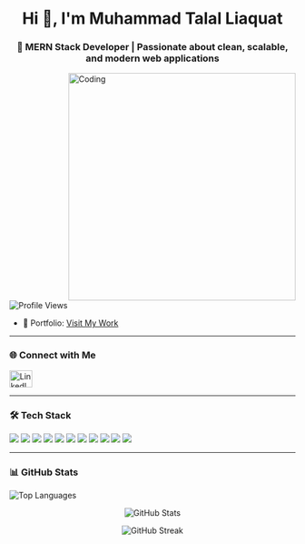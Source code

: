 <h1 align="center">Hi 👋, I'm Muhammad Talal Liaquat</h1>
<h3 align="center">🚀 MERN Stack Developer | Passionate about clean, scalable, and modern web applications</h3>

<img align="right" alt="Coding" width="400" src="https://static.joonsite.com/storage/346/media/2211251758147177.gif">

<p align="left">
  <img src="https://komarev.com/ghpvc/?username=muhammadtalalliaquat&label=Profile%20views&color=0e75b6&style=flat" alt="Profile Views" />
</p>

- 🔗 Portfolio: [Visit My Work](https://portfolio-muhammadtalalliaquats-projects.vercel.app/)

---

### 🌐 Connect with Me

<p align="left">
  <a href="https://www.linkedin.com/in/m-talalliaquat/" target="blank">
    <img align="center" src="https://raw.githubusercontent.com/rahuldkjain/github-profile-readme-generator/master/src/images/icons/Social/linked-in-alt.svg" alt="LinkedIn Profile" height="30" width="40" />
  </a>
</p>

---

### 🛠️ Tech Stack

<p align="left">
  <img src="https://img.shields.io/badge/HTML5-E34F26?style=for-the-badge&logo=html5&logoColor=white" />
  <img src="https://img.shields.io/badge/CSS3-1572B6?style=for-the-badge&logo=css3&logoColor=white" />
  <img src="https://img.shields.io/badge/JavaScript-F7DF1E?style=for-the-badge&logo=javascript&logoColor=black" />
  <img src="https://img.shields.io/badge/React-20232A?style=for-the-badge&logo=react&logoColor=61DAFB" />
  <img src="https://img.shields.io/badge/Node.js-339933?style=for-the-badge&logo=nodedotjs&logoColor=white" />
  <img src="https://img.shields.io/badge/Express.js-000000?style=for-the-badge&logo=express&logoColor=white" />
  <img src="https://img.shields.io/badge/MongoDB-47A248?style=for-the-badge&logo=mongodb&logoColor=white" />
  <img src="https://img.shields.io/badge/Firebase-FFCA28?style=for-the-badge&logo=firebase&logoColor=black" />
  <img src="https://img.shields.io/badge/Typescript-007ACC?style=for-the-badge&logo=typescript&logoColor=white" />
  <img src="https://img.shields.io/badge/Bootstrap-563D7C?style=for-the-badge&logo=bootstrap&logoColor=white" />
  <img src="https://img.shields.io/badge/React_Native-20232A?style=for-the-badge&logo=react&logoColor=61DAFB" />
</p>

---

### 📊 GitHub Stats

<p align="left">
  <img src="https://github-readme-stats.vercel.app/api/top-langs?username=muhammadtalalliaquat&show_icons=true&locale=en&layout=compact&theme=radical" alt="Top Languages" />
</p>

<p align="center">
  <img src="https://github-readme-stats.vercel.app/api?username=muhammadtalalliaquat&show_icons=true&locale=en&theme=radical" alt="GitHub Stats" />
</p>

<p align="center">
  <img src="https://streak-stats.demolab.com?user=muhammadtalalliaquat&theme=radical" alt="GitHub Streak" />
</p>

